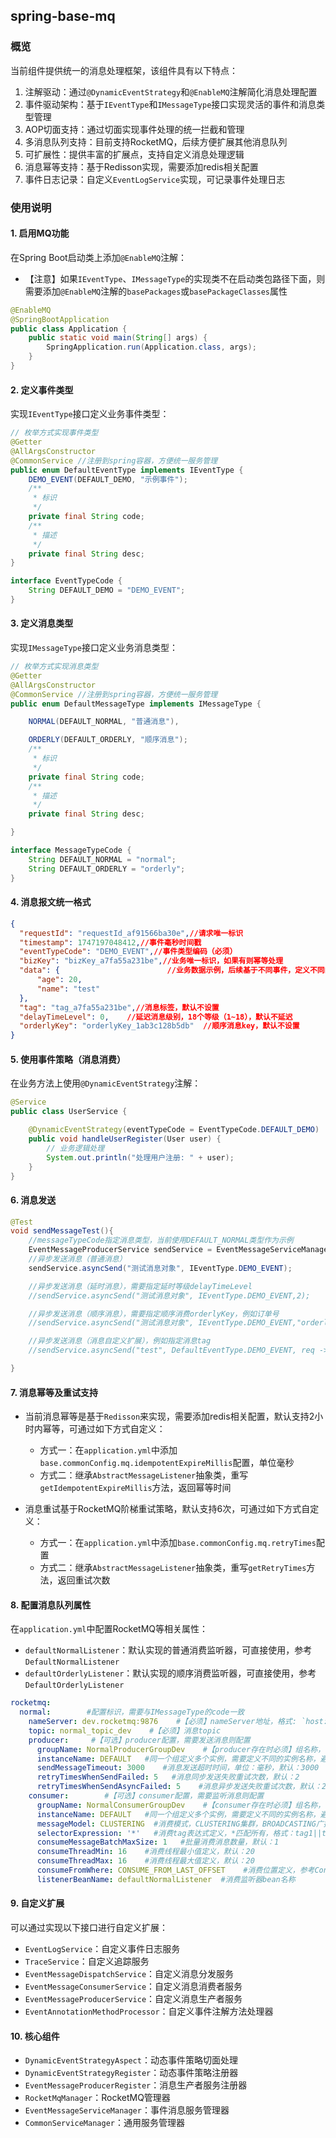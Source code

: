 ## spring-base-mq

### 概览

当前组件提供统一的消息处理框架，该组件具有以下特点：

1. 注解驱动：通过`@DynamicEventStrategy`和`@EnableMQ`注解简化消息处理配置
2. 事件驱动架构：基于`IEventType`和`IMessageType`接口实现灵活的事件和消息类型管理
3. AOP切面支持：通过切面实现事件处理的统一拦截和管理
4. 多消息队列支持：目前支持RocketMQ，后续方便扩展其他消息队列
5. 可扩展性：提供丰富的扩展点，支持自定义消息处理逻辑
6. 消息幂等支持：基于Redisson实现，需要添加redis相关配置
7. 事件日志记录：自定义`EventLogService`实现，可记录事件处理日志

### 使用说明

#### 1. 启用MQ功能

在Spring Boot启动类上添加`@EnableMQ`注解：
- 【注意】如果`IEventType`、`IMessageType`的实现类不在启动类包路径下面，则需要添加`@EnableMQ`注解的`basePackages`或`basePackageClasses`属性

```java
@EnableMQ
@SpringBootApplication
public class Application {
    public static void main(String[] args) {
        SpringApplication.run(Application.class, args);
    }
}
```


#### 2. 定义事件类型

实现`IEventType`接口定义业务事件类型：

```java
// 枚举方式实现事件类型
@Getter
@AllArgsConstructor
@CommonService //注册到spring容器，方便统一服务管理
public enum DefaultEventType implements IEventType {
    DEMO_EVENT(DEFAULT_DEMO, "示例事件");
    /**
     * 标识
     */
    private final String code;
    /**
     * 描述
     */
    private final String desc;
}

interface EventTypeCode {
    String DEFAULT_DEMO = "DEMO_EVENT";
}
```

#### 3. 定义消息类型

实现`IMessageType`接口定义业务消息类型：

```java
// 枚举方式实现消息类型
@Getter
@AllArgsConstructor
@CommonService //注册到spring容器，方便统一服务管理
public enum DefaultMessageType implements IMessageType {

    NORMAL(DEFAULT_NORMAL, "普通消息"),

    ORDERLY(DEFAULT_ORDERLY, "顺序消息");
    /**
     * 标识
     */
    private final String code;
    /**
     * 描述
     */
    private final String desc;

}

interface MessageTypeCode {
    String DEFAULT_NORMAL = "normal";
    String DEFAULT_ORDERLY = "orderly";
}
```
#### 4. 消息报文统一格式

```json
{
  "requestId": "requestId_af91566ba30e",//请求唯一标识
  "timestamp": 1747197048412,//事件毫秒时间戳
  "eventTypeCode": "DEMO_EVENT",//事件类型编码（必须）
  "bizKey": "bizKey_a7fa55a231be",//业务唯一标识，如果有则幂等处理
  "data": {                        //业务数据示例，后续基于不同事件，定义不同的data结构
      "age": 20,
      "name": "test"
  },
  "tag": "tag_a7fa55a231be",//消息标签，默认不设置
  "delayTimeLevel": 0,    //延迟消息级别，18个等级（1~18），默认不延迟
  "orderlyKey": "orderlyKey_1ab3c128b5db"  //顺序消息key，默认不设置
}
```

#### 5. 使用事件策略（消息消费）

在业务方法上使用`@DynamicEventStrategy`注解：

```java
@Service
public class UserService {

    @DynamicEventStrategy(eventTypeCode = EventTypeCode.DEFAULT_DEMO)
    public void handleUserRegister(User user) {
        // 业务逻辑处理
        System.out.println("处理用户注册: " + user);
    }
}
```

#### 6. 消息发送

```java
@Test
void sendMessageTest(){
    //messageTypeCode指定消息类型，当前使用DEFAULT_NORMAL类型作为示例
    EventMessageProducerService sendService = EventMessageServiceManager.getSendService(MessageTypeCode.DEFAULT_NORMAL);
    //异步发送消息（普通消息）
    sendService.asyncSend("测试消息对象", IEventType.DEMO_EVENT);

    //异步发送消息（延时消息），需要指定延时等级delayTimeLevel
    //sendService.asyncSend("测试消息对象", IEventType.DEMO_EVENT,2);

    //异步发送消息（顺序消息），需要指定顺序消费orderlyKey，例如订单号
    //sendService.asyncSend("测试消息对象", IEventType.DEMO_EVENT,"orderlyKey"); 

    //异步发送消息（消息自定义扩展），例如指定消息tag
    //sendService.asyncSend("test", DefaultEventType.DEMO_EVENT, req -> req.setTag("tag1"));

}
```
#### 7. 消息幂等及重试支持
- 当前消息幂等是基于`Redisson`来实现，需要添加redis相关配置，默认支持2小时内幂等，可通过如下方式自定义：
    - 方式一：在`application.yml`中添加`base.commonConfig.mq.idempotentExpireMillis`配置，单位毫秒
    - 方式二：继承`AbstractMessageListener`抽象类，重写`getIdempotentExpireMillis`方法，返回幂等时间

- 消息重试基于RocketMQ阶梯重试策略，默认支持6次，可通过如下方式自定义：
    - 方式一：在`application.yml`中添加`base.commonConfig.mq.retryTimes`配置
    - 方式二：继承`AbstractMessageListener`抽象类，重写`getRetryTimes`方法，返回重试次数

#### 8. 配置消息队列属性

在`application.yml`中配置RocketMQ等相关属性：
- `defaultNormalListener`：默认实现的普通消费监听器，可直接使用，参考`DefaultNormalListener`
- `defaultOrderlyListener`：默认实现的顺序消费监听器，可直接使用，参考`DefaultOrderlyListener`

```yaml
rocketmq:
  normal:        #配置标识，需要与IMessageType的code一致
    nameServer: dev.rocketmq:9876    #【必须】nameServer地址，格式: `host:port;host:port`
    topic: normal_topic_dev    #【必须】消息topic
    producer:     #【可选】producer配置，需要发送消息则配置
      groupName: NormalProducerGroupDev    #【producer存在时必须】组名称，保证唯一
      instanceName: DEFAULT   #同一个组定义多个实例，需要定义不同的实例名称，避免冲突，默认：DEFAULT
      sendMessageTimeout: 3000    #消息发送超时时间，单位：毫秒，默认：3000
      retryTimesWhenSendFailed: 5   #消息同步发送失败重试次数，默认：2
      retryTimesWhenSendAsyncFailed: 5    #消息异步发送失败重试次数，默认：2
    consumer:        #【可选】consumer配置，需要监听消息则配置
      groupName: NormalConsumerGroupDev    #【consumer存在时必须】组名称，保证唯一
      instanceName: DEFAULT   #同一个组定义多个实例，需要定义不同的实例名称，避免冲突，默认：DEFAULT
      messageModel: CLUSTERING  #消费模式，CLUSTERING集群，BROADCASTING广播，默认：CLUSTERING
      selectorExpression: '*'   #消费tag表达式定义，*匹配所有，格式：tag1||tag2，默认：*
      consumeMessageBatchMaxSize: 1   #批量消费消息数量，默认：1
      consumeThreadMin: 16    #消费线程最小值定义，默认：20
      consumeThreadMax: 16    #消费线程最大值定义，默认：20
      consumeFromWhere: CONSUME_FROM_LAST_OFFSET    #消费位置定义，参考ConsumeFromWhere枚举，默认：CONSUME_FROM_LAST_OFFSET
      listenerBeanName: defaultNormalListener  #消费监听器bean名称
```


#### 9. 自定义扩展

可以通过实现以下接口进行自定义扩展：
- `EventLogService`：自定义事件日志服务
- `TraceService`：自定义追踪服务
- `EventMessageDispatchService`：自定义消息分发服务
- `EventMessageConsumerService`：自定义消息消费者服务
- `EventMessageProducerService`：自定义消息生产者服务
- `EventAnnotationMethodProcessor`：自定义事件注解方法处理器

#### 10. 核心组件
- `DynamicEventStrategyAspect`：动态事件策略切面处理
- `DynamicEventStrategyRegister`：动态事件策略注册器
- `EventMessageProducerRegister`：消息生产者服务注册器
- `RocketMqManager`：RocketMQ管理器
- `EventMessageServiceManager`：事件消息服务管理器
- `CommonServiceManager`：通用服务管理器